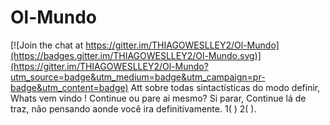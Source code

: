 # Ol-Mundo

[![Join the chat at https://gitter.im/THIAGOWESLLEY2/Ol-Mundo](https://badges.gitter.im/THIAGOWESLLEY2/Ol-Mundo.svg)](https://gitter.im/THIAGOWESLLEY2/Ol-Mundo?utm_source=badge&utm_medium=badge&utm_campaign=pr-badge&utm_content=badge)
Att sobre todas sintactísticas do modo definir, Whats vem vindo !
Continue ou pare ai mesmo? 
Si parar, Continue lá de traz, não pensando aonde você ira definitivamente.
1( ) 2( ).
